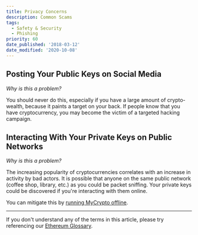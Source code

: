 ```yaml
---
title: Privacy Concerns
description: Common Scams
tags:
  - Safety & Security
  - Phishing
priority: 60
date_published: '2018-03-12'
date_modified: '2020-10-08'
---
```


## Posting Your Public Keys on Social Media

_Why is this a problem?_

You should never do this, especially if you have a large amount of crypto-wealth, because it paints a target on your back. If people know that you have cryptocurrency, you may become the victim of a targeted hacking campaign.

## Interacting With Your Private Keys on Public Networks

_Why is this a problem?_

The increasing popularity of cryptocurrencies correlates with an increase in activity by bad actors. It is possible that anyone on the same public network (coffee shop, library, etc.) as you could be packet sniffing. Your private keys could be discovered if you're interacting with them online.

You can mitigate this by [running MyCrypto offline](/how-to/offline/how-to-run-mycrypto-offline-and-locally).

---

If you don't understand any of the terms in this article, please try referencing our [Ethereum Glossary](/general-knowledge/ethereum-blockchain/a-glossary-of-common-terms-in-the-ethereum-crypto-space).

